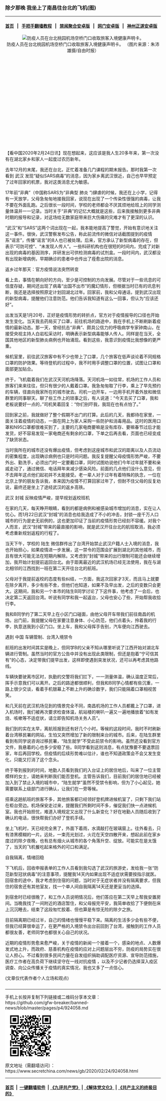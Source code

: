 ### 除夕那晚 我坐上了南昌往台北的飞机(图)
------------------------

#### [首页](https://github.com/gfw-breaker/banned-news/blob/master/README.md) &nbsp;&nbsp;|&nbsp;&nbsp; [手把手翻墙教程](https://github.com/gfw-breaker/guides/wiki) &nbsp;&nbsp;|&nbsp;&nbsp; [禁闻聚合安卓版](https://github.com/gfw-breaker/bn-android) &nbsp;&nbsp;|&nbsp;&nbsp; [网门安卓版](https://github.com/oGate2/oGate) &nbsp;&nbsp;|&nbsp;&nbsp; [神州正道安卓版](https://github.com/SzzdOgate/update) 



<div class="article_right" style="fone-color:#000">
 <p style="text-align:center">
  <img alt="防疫人员在台北桃园机场空桥门口收取旅客入境健康声明卡。" src="//img3.secretchina.com/pic/2020/2-23/p2633732a479541134-ss.jpg" style="height:337px; width:600px"/>
  <br>
   防疫人员在台北桃园机场空桥门口收取旅客入境健康声明卡。 （图片来源：朱沛雄摄/自由时报）
   <span id="hideid" name="hideid" style="color:red;display:none;">
    <span href="https://www.secretchina.com">
    </span>
   </span>
  </br>
 </p>
 <div id="txt-mid1-t21-2017">
  <ins class="adsbygoogle" data-ad-client="ca-pub-1276641434651360" data-ad-slot="2451032099" style="display:inline-block;width:336px;height:280px">
  </ins>
  <div id="SC-22xxx">
  </div>
 </div>
 <p>
  【看中国2020年2月24日讯】现在想起来，这应该是我人生20多年来，第一次没有在湖北家乡和家人一起度过农历新年。
  <span id="hideid" name="hideid" style="color:red;display:none;">
   <span href="https://www.secretchina.com">
   </span>
  </span>
 </p>
 <p>
  去年12月的末尾，我还在台北，正忙着准备几门课程的期末报告。那时我第一次看到
  <span href="https://www.secretchina.com/news/gb/tag/武汉" target="_blank">
   武汉
  </span>
  发现“疑似SARS病毒”的消息，因为家乡离武汉很近，自己也早早预定了过年回家的机票，我对这类消息尤为敏感。
 </p>
 <p>
  17年前“非典”（中国称SARS为“非典型
  <span href="https://www.secretchina.com/news/gb/tag/肺炎" target="_blank">
   肺炎
  </span>
  ”)肆虐的时候，我还在上小学，记得有一天放学，父母急匆匆地接我回家，说现在出现了一个传染性很强的病毒，让我不要在外面乱跑。之后很长一段时间，学校的老师都会不厌其烦地给班上的同学测量体温并一一记录。当时关于“非典”的记忆大概就是这些，后来我接触到更多非典时期的报导和记录，对这场给无数家庭带来巨大伤痛的灾难才有了更深的认识。
 </p>
 <p>
  “武汉”和“SARS”这两个词出现在一起，我本能地提高了警觉，开始有意识地关注这一事件。很快，武汉警察发布公告，称此前流传的微信对话截图提到的疫情系“谣言”，传播“谣言”的8人也已被处理。后来，官方承认了新型病毒的存在，但表示“可防可控”、“未发现人传人”。一些科研机构也在很短的时间内，完成了对新出现的病毒的基因测序，并研发出可供检测病毒的试剂盒。一段时间内，武汉都没有出现新增病例，早期确诊的患者中也传出了痊愈出院的消息。
 </p>
 <p>
  返乡过年那天：官方疫情说法突然转变
 </p>
 <p>
  看上去，事情在朝向好的方向，至少是可控制的方向发展。尽管对于一些讯息的可信度存疑，期间还出现了病毒“出国不出市”的魔幻情形，但根据当时已有的讯息判断，我还是选择按照原定计划回湖北过年。回家前，我和父母通话，提到武汉出现的新型病毒，提醒他们注意防范。他们告诉我知道有这么一回事，但认为“应该还好”。
 </p>
 <p>
  出发当天是1月20号，正好是疫情形势的转折点，官方对于疫情报导的口径也开始发生变化。当天我去药局买了口罩，前往机场的路途中，我在手机上不断刷新着疫情的最新动态。那一天，曾经抗击“非典”、颇具公信力的呼吸病学专家钟南山，在接受央视主持人白岩松采访时，明确表示新型病毒能够人传人。同样是在当天，全国其他地区的新型肺炎病例也开始涌现。看到这些，我意识到疫情比我想像的更严重。
 </p>
 <p>
  候机室里，前往武汉旅客中有不少也带上了口罩，几个旅客在低声谈论着不同规格口罩的防护效果。等待登机的过程中，我不时用手调整口罩的位置，试图让口罩和面部更加贴合。
 </p>
 <p>
  终于，飞机载着我们在武汉天河机场降落。天河机场一如往常，机场的工作人员和旅客们来来往往，但只有很少的人戴着口罩。我急匆匆取了行李，乘上了早先预约的车辆，径直向我家所在的城市驶去。司机一边开车，一边用手机开着外放和微信群里的同事聊天。聊了些工作上的琐事之后，有人说道：“今天去买了口罩，我和老板说要好一点的，”司机笑着回复：“你们别吓我，我现在也有点怕了。”
 </p>
 <p>
  回到家之前，我就做好了整个假期不出门的打算。此后的几天，我都待在家里，一面关注着疫情的动态，一面在网上为家人采购一些防护和消毒用品。这时的医用口罩和N95口罩都很难买到了，主要的几家电商要嘛是没有库存、要嘛春节过后才能发货，好不容易发现一家电商还有剩余的口罩，下单之后再去看，页面也已经变成了缺货状态。
 </p>
 <p>
  当时我所在的城市还没有爆出疫情，但考虑到这座城市和武汉的距离以及人员流动的密集程度，出现确诊病例也只是时间问题。我反复提醒父母疫情形势严峻，不要外出、勤洗手，必须出门时一定要戴口罩，同时试图劝说他们今年过年就不要和亲戚走动了，通过微信、电话拜年来减少感染风险。前面的几点他们没什么意见，但不去拜年这点他们起初并不太能接受。老一辈人对于过年有着特殊的执念，一位在北京上学的朋友告诉我，本来因为疫情不打算回家过年了，但耐不住父母的反复劝说，最终还是坐上了途经武汉的返乡高铁。
 </p>
 <p>
  武汉
  <span href="https://www.secretchina.com/news/gb/tag/封城" target="_blank">
   封城
  </span>
  反映疫情严峻，提早规划返校班机
 </p>
 <p>
  在家的几天，每天睁开眼睛，看到的都是病例和被感染城市增加的消息，实在让人忧心。而1月22日武汉“封城”的消息也给我造成了不小的冲击，封锁一座千万人口城市的行为是史无前例的，这也更加印证了当前的疫情形势已经刻不容缓。对我个人而言，武汉“封城”带来的最直接的影响，就是武汉开往台北的航班取消，我必须考虑重新规划返程的行程了。
 </p>
 <p>
  当天下午，学校的
  <span href="https://www.secretchina.com/news/gb/tag/陆生" target="_blank">
   陆生
  </span>
  微信群传出了台湾开始禁止武汉户籍人士入境的消息，我也开始担心，如果疫情进一步发展，这一禁令的范围会扩展到湖北的其他城市，而且有很大可能无法在短期内解除。又考虑到“封城”带来的出行限制可能还会继续增加，我开始计划提前返回台北。由于距离最近的武汉机场已经无法使用，我在与湖北相邻的江西找到一班在第二天开往台北的航班。
 </p>
 <p>
  父母对于我提前返校的态度有些纠结，一方面，我这次回家才3天，而且马上就要在除夕离开，多少有些不舍，但他们也知道，如果不及早出发，之后的变数只会更大。这期间，我和另一个本市的陆生B同学讨论了下这件事，他考虑了一会后，也决定第二天返回台湾。听说有同学和我一起返台，父母也安心了些，开始帮我收拾行李。
 </p>
 <center>
  <div style="max-width: 632px;height:180px; display: none; text-align: center; margin: 0 auto; overflow: hidden;overflow-x: hidden;">
   <div id="taboola-midarticle-thumbnails" style="max-width: 632px;height:180px;overflow: hidden;overflow-x: hidden;">
   </div>
  </div>
  <div>
   <ins class="adsbygoogle" data-ad-client="ca-pub-1276641434651360" data-ad-format="fluid" data-ad-layout="in-article" data-ad-slot="5164544770" style="display:block; text-align:center;">
   </ins>
  </div>
 </center>
 <p>
  我和B同学约了第二天早上在小区门口碰面，由他父母开车带我们前往南昌的机场。出门前，我提醒父母在家要注意身体、小心防范，他们点着头，拎着我的行李，执意送我到小区门口。坐上车，我和父母挥手告别，汽车便向江西驶去。
 </p>
 <p>
  遇到
  <span href="https://www.secretchina.com" target="_blank">
   中国
  </span>
  车辆管制、台湾入境禁令
 </p>
 <p>
  航班的出发时间其实是晚上，但同学B的父亲不知从哪里听说了江西开始对湖北车辆进行管制。虽然当时的官方公告中并没有出现此类限制，但还是抱着“宁可信其有”的心态，决定带我们提早出发，这样即使遇到突发状况，还可以再考虑其他路线。
 </p>
 <p>
  车辆快要驶离市区时，执勤的交警将我们拦下，一一测量体温，确认温度正常后，挥手示意我们可以离开。之后的路途都很顺利，但我和B同学心情都有些沉重，一路上很少交谈，看着手机银幕上不断上升的确诊数字，我们只能隔着口罩相视苦笑。
 </p>
 <p>
  和几天前在武汉机场见到的情景完全不同，南昌机场的工作人员都戴上了口罩，进入机场时，我们被再次要求检查体温，航站楼的喇叭一遍又一遍地播放着“如有发烧、咳嗽等不适症状，请立即告知机场关务人员”。
 </p>
 <center>
  <ins class="adsbygoogle" data-ad-client="ca-pub-1276641434651360" data-ad-format="fluid" data-ad-layout="in-article" data-ad-slot="3646767294" style="display:block; text-align:center;">
  </ins>
 </center>
 <p>
  我们到的实在太早，离航班报到还有好几个小时。等候的这段时间，我时不时刷新着台湾移民署的网站，生怕又突然增加了新的限制来台的城市。后来，在陆生群里看到有同学说咨询过移民署，“陆生就学”不受此前禁令的影响。虽然还没看到官方文件，我悬着的心也多少安稳了些。B同学看到这则消息，有点犹豫要不要退票回家，年后再回学校。但疫情的后续形势难以估计，谁也不知道政策会不会又发生变化，只能又打消了这个念头。
 </p>
 <p>
  终于等到报到的时间，地勤人员看到我们的入台证上的居住地后，叫来了一位主管模样的女士，请她来判断我们能否登机。主管告诉我们，目前我们的居住地已经被加入到了禁止入境的城市中，“陆生就学”虽然不受禁令影响，但为了小心起见，她需要联系上级部门进行确认，让我们在一旁等候。
 </p>
 <p>
  搭乘这趟航班的旅客不多，其他旅客都已经领好登机牌进候机室了，只剩下我们站在柜台旁边。机场保安走过来，提醒我们所剩时间不多，催促我们快一点进候机室。我也开始担忧，难道入境规定又出现了什么新变化？好在地勤人员随后收到了确认的电话，很快帮我们办好了登机手续。
 </p>
 <p>
  坐上飞机时，天已经完全黑了，外面下着雨，水滴敲打在玻璃窗上。往外看去，只有漆黑模糊的一片。远处，一束亮光划过，火花在天空四散开来，想起此前在家乡度过的除夕夜晚，也有总有烟火从城市的各个角落升空、绽放。可能实在是太饿了，当天的飞机餐吃起来格外的可口和满足。
 </p>
 <p>
  自我隔离，情绪回稳
 </p>
 <p>
  下飞机后，回收申报表单的工作人员看到我勾选了武汉的旅游史，发给我一张“防范新型冠状病毒”的注意事项，提醒我14天内如果出现不适症状需要按指示就医。回宿舍的途中，我才考虑到住宿的问题，当时对于无症状者并没有隔离要求，但我住的宿舍还有其他室友，找一个单人间自我隔离14天还是更妥当的选择。
 </p>
 <p>
  到宿舍时已经很晚了，和工作人员说明情况后，他们答应在第二天早上帮我安置房间。当晚我找了一间附近的酒店暂住，和父母报完平安，我简单收拾了下便倒在床上沉沉睡去，结束了这段匆忙胶着、但也算是有惊无险的除夕之旅。
 </p>
 <p>
  目前隔离期已经过半，自己的情绪也慢慢平稳下来。隔离的生活多少会有些不便，但我已经算很幸运了，在更严格的入境禁令出台前回到了台湾，接触到的工作人员都很友善，老师同学也都很关心自己的状况。
 </p>
 <p>
  近期的疫情形势愈来愈严峻，关于疫情的新闻一个接着一个，感染的地点、人数爆发式地上升，而政府、慈善机构在疫情的应对上问题层出不穷，防疫的局势实在很让人担心。不过看到很多民间力量在自发组织捐助调配医疗资源、宣导防范措施，医疗工作者在高负荷下继续坚守在一线对抗疫情 ，以及不少记者仍选择深入疫区调查、向公众传播关于疫情的真实情况，我也又多了一点信心。
 </p>
 (文章仅代表作者个人立场和观点)
 <center>
  <div>
   <div id="txt-mid2-t22-2017" style="display: block;  max-height: 351px;  overflow: hidden;">
    <div id="SC-21xxx">
    </div>
    <ins class="adsbygoogle" data-ad-client="ca-pub-1276641434651360" data-ad-format="auto" data-ad-slot="4301710469" data-full-width-responsive="true" style="display:block">
    </ins>
   </div>
  </div>
 </center>
 <div style="padding-top:12px;">
 </div>
</div>

<hr/>
手机上长按并复制下列链接或二维码分享本文章：<br/>
https://github.com/gfw-breaker/banned-news/blob/master/pages/p4/924058.md <br/>
<a href='https://github.com/gfw-breaker/banned-news/blob/master/pages/p4/924058.md'><img src='https://github.com/gfw-breaker/banned-news/blob/master/pages/p4/924058.md.png'/></a> <br/>
原文地址（需翻墙访问）：https://www.secretchina.com/news/gb/2020/02/24/924058.html


------------------------
#### [首页](https://github.com/gfw-breaker/banned-news/blob/master/README.md) &nbsp;|&nbsp; [一键翻墙软件](https://github.com/gfw-breaker/nogfw/blob/master/README.md) &nbsp;| [《九评共产党》](https://github.com/gfw-breaker/9ping.md/blob/master/README.md#九评之一评共产党是什么) | [《解体党文化》](https://github.com/gfw-breaker/jtdwh.md/blob/master/README.md) | [《共产主义的终极目的》](https://github.com/gfw-breaker/gczydzjmd.md/blob/master/README.md)


<img src='http://gfw-breaker.win/banned-news/pages/p4/924058.md' width='0px' height='0px'/>